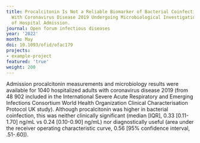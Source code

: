 ```yaml
---
title: Procalcitonin Is Not a Reliable Biomarker of Bacterial Coinfection in People
  With Coronavirus Disease 2019 Undergoing Microbiological Investigation at the Time
  of Hospital Admission.
journal: Open forum infectious diseases
year: '2022'
month: May
doi: 10.1093/ofid/ofac179
projects:
- example-project
featured: 'true'
weight: 200
---
```


Admission procalcitonin measurements and microbiology results were available for 1040 hospitalized adults with coronavirus disease 2019 (from 48 902 included in the International Severe Acute Respiratory and Emerging Infections Consortium World Health Organization Clinical Characterisation Protocol UK study). Although procalcitonin was higher in bacterial coinfection, this was neither clinically significant (median [IQR], 0.33 [0.11-1.70] ng/mL vs 0.24 [0.10-0.90] ng/mL) nor diagnostically useful (area under the receiver operating characteristic curve, 0.56 [95% confidence interval, .51-.60]).
